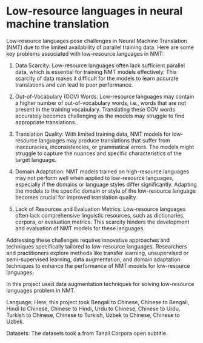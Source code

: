 # Low-resource languages in neural machine translation
Low-resource languages pose challenges in Neural Machine Translation (NMT) due to the limited availability of parallel training data. Here are some key problems associated with low-resource languages in NMT:

1. Data Scarcity: Low-resource languages often lack sufficient parallel data, which is essential for training NMT models effectively. This scarcity of data makes it difficult for the models to learn accurate translations and can lead to poor performance.

2. Out-of-Vocabulary (OOV) Words: Low-resource languages may contain a higher number of out-of-vocabulary words, i.e., words that are not present in the training vocabulary. Translating these OOV words accurately becomes challenging as the models may struggle to find appropriate translations.

3. Translation Quality: With limited training data, NMT models for low-resource languages may produce translations that suffer from inaccuracies, inconsistencies, or grammatical errors. The models might struggle to capture the nuances and specific characteristics of the target language.

4. Domain Adaptation: NMT models trained on high-resource languages may not perform well when applied to low-resource languages, especially if the domains or language styles differ significantly. Adapting the models to the specific domain or style of the low-resource language becomes crucial for improved translation quality.

5. Lack of Resources and Evaluation Metrics: Low-resource languages often lack comprehensive linguistic resources, such as dictionaries, corpora, or evaluation metrics. This scarcity hinders the development and evaluation of NMT models for these languages.


Addressing these challenges requires innovative approaches and techniques specifically tailored to low-resource languages. Researchers and practitioners explore methods like transfer learning, unsupervised or semi-supervised learning, data augmentation, and domain adaptation techniques to enhance the performance of NMT models for low-resource languages.


In this project used data augmentation techniques for solving low-resource languages problem in NMT. 

Language:
Here, this project took Bengali to Chinese, Chinese to Bengali, Hindi to Chinese, Chinese to Hindi, Urdu to Chinese, Chinese to Urdu, Turkish to Chinese, Chinese to Turkish, Uzbek to Chinese, Chinese to Uzbek. 

Datasets:
The datasets took a from Tanzil Corpora open subtitle. 

